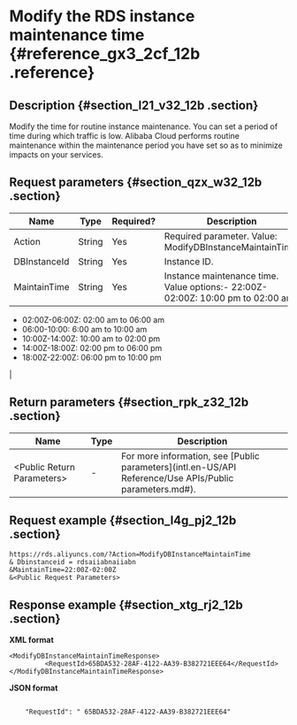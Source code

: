 # Modify the RDS instance maintenance time {#reference_gx3_2cf_12b .reference}

## Description {#section_l21_v32_12b .section}

Modify the time for routine instance maintenance. You can set a period of time during which traffic is low. Alibaba Cloud performs routine maintenance within the maintenance period you have set so as to minimize impacts on your services.

## Request parameters {#section_qzx_w32_12b .section}

|Name|Type|Required?|Description|
|----|----|---------|-----------|
|Action|String|Yes|Required parameter. Value: ModifyDBInstanceMaintainTime.|
|DBInstanceId|String|Yes|Instance ID.|
|MaintainTime|String|Yes|Instance maintenance time. Value options:-   22:00Z-02:00Z: 10:00 pm to 02:00 am
-   02:00Z-06:00Z: 02:00 am to 06:00 am
-   06:00-10:00: 6:00 am to 10:00 am
-   10:00Z-14:00Z: 10:00 am to 02:00 pm
-   14:00Z-18:00Z: 02:00 pm to 06:00 pm
-   18:00Z-22:00Z: 06:00 pm to 10:00 pm

|

## Return parameters {#section_rpk_z32_12b .section}

|Name|Type|Description|
|----|----|-----------|
|<Public Return Parameters\>|-|For more information, see [Public parameters](intl.en-US/API Reference/Use APIs/Public parameters.md#).|

## Request example {#section_l4g_pj2_12b .section}

```
https://rds.aliyuncs.com/?Action=ModifyDBInstanceMaintainTime
& Dbinstanceid = rdsaiiabnaiiabn
&MaintainTime=22:00Z-02:00Z
&<Public Request Parameters>
```

## Response example {#section_xtg_rj2_12b .section}

**XML format**

```
<ModifyDBInstanceMaintainTimeResponse>
         <RequestId>65BDA532-28AF-4122-AA39-B382721EEE64</RequestId>
</ModifyDBInstanceMaintainTimeResponse>
```

**JSON format**

```

    "RequestId": " 65BDA532-28AF-4122-AA39-B382721EEE64"
  
```

